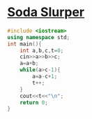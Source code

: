 # [Soda Slurper](https://open.kattis.com/problems/sodaslurper)
```cpp
#include <iostream>
using namespace std;
int main(){
	int a,b,c,t=0;
	cin>>a>>b>>c;
	a=a+b;
	while(a>c-1){
		a=a-c+1;
		t++;
	}
	cout<<t<<"\n";
	return 0;
}

```
